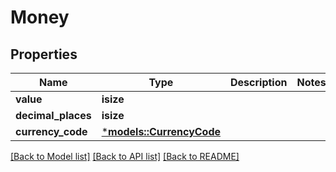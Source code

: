 # Money

## Properties
Name | Type | Description | Notes
------------ | ------------- | ------------- | -------------
**value** | **isize** |  | 
**decimal_places** | **isize** |  | 
**currency_code** | [***models::CurrencyCode**](CurrencyCode.md) |  | 

[[Back to Model list]](../README.md#documentation-for-models) [[Back to API list]](../README.md#documentation-for-api-endpoints) [[Back to README]](../README.md)


